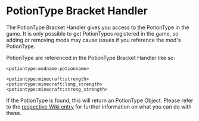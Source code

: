 # PotionType Bracket Handler

The PotionType Bracket Handler gives you access to the PotionType in the game. It is only possible to get PotionTypes registered in the game, so adding or removing mods may cause issues if you reference the mod's PotionType.

PotionType are referenced in the PotionType Bracket Handler like so:

```zenscript
<potiontype:modname:potionname>

<potiontype:minecraft:strength>
<potiontype:minecraft:long_strength>
<potiontype:minecraft:strong_strength>
```

If the PotionType is found, this will return an PotionType Object. Please refer to the [respective Wiki entry](/Vanilla/Potions/IPotionType/) for further information on what you can do with these.
